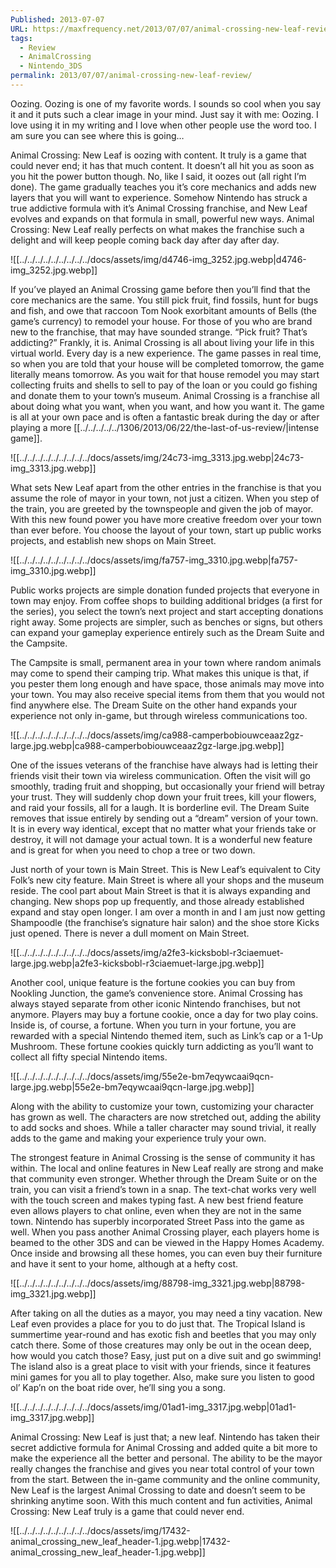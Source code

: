 ```yaml
---
Published: 2013-07-07
URL: https://maxfrequency.net/2013/07/07/animal-crossing-new-leaf-review/
tags:
  - Review
  - AnimalCrossing
  - Nintendo_3DS
permalink: 2013/07/07/animal-crossing-new-leaf-review/
---
```

Oozing. Oozing is one of my favorite words. I sounds so cool when you say it and it puts such a clear image in your mind. Just say it with me: Oozing. I love using it in my writing and I love when other people use the word too. I am sure you can see where this is going…

Animal Crossing: New Leaf is oozing with content. It truly is a game that could never end; it has that much content. It doesn’t all hit you as soon as you hit the power button though. No, like I said, it oozes out (all right I’m done). The game gradually teaches you it’s core mechanics and adds new layers that you will want to experience. Somehow Nintendo has struck a true addictive formula with it’s Animal Crossing franchise, and New Leaf evolves and expands on that formula in small, powerful new ways. Animal Crossing: New Leaf really perfects on what makes the franchise such a delight and will keep people coming back day after day after day.

![[../../../../../../../../../docs/assets/img/d4746-img_3252.jpg.webp|d4746-img_3252.jpg.webp]]

If you’ve played an Animal Crossing game before then you’ll find that the core mechanics are the same. You still pick fruit, find fossils, hunt for bugs and fish, and owe that raccoon Tom Nook exorbitant amounts of Bells (the game’s currency) to remodel your house. For those of you who are brand new to the franchise, that may have sounded strange. “Pick fruit? That’s addicting?” Frankly, it is. Animal Crossing is all about living your life in this virtual world. Every day is a new experience. The game passes in real time, so when you are told that your house will be completed tomorrow, the game literally means tomorrow. As you wait for that house remodel you may start collecting fruits and shells to sell to pay of the loan or you could go fishing and donate them to your town’s museum. Animal Crossing is a franchise all about doing what you want, when you want, and how you want it. The game is all at your own pace and is often a fantastic break during the day or after playing a more [[../../../../../1306/2013/06/22/the-last-of-us-review/|intense game]].

![[../../../../../../../../../docs/assets/img/24c73-img_3313.jpg.webp|24c73-img_3313.jpg.webp]]

What sets New Leaf apart from the other entries in the franchise is that you assume the role of mayor in your town, not just a citizen. When you step of the train, you are greeted by the townspeople and given the job of mayor. With this new found power you have more creative freedom over your town than ever before. You choose the layout of your town, start up public works projects, and establish new shops on Main Street.

![[../../../../../../../../../docs/assets/img/fa757-img_3310.jpg.webp|fa757-img_3310.jpg.webp]]

Public works projects are simple donation funded projects that everyone in town may enjoy. From coffee shops to building additional bridges (a first for the series), you select the town’s next project and start accepting donations right away. Some projects are simpler, such as benches or signs, but others can expand your gameplay experience entirely such as the Dream Suite and the Campsite.

The Campsite is small, permanent area in your town where random animals may come to spend their camping trip. What makes this unique is that, if you pester them long enough and have space, those animals may move into your town. You may also receive special items from them that you would not find anywhere else. The Dream Suite on the other hand expands your experience not only in-game, but through wireless communications too.

![[../../../../../../../../../docs/assets/img/ca988-camperbobiouwceaaz2gz-large.jpg.webp|ca988-camperbobiouwceaaz2gz-large.jpg.webp]]

One of the issues veterans of the franchise have always had is letting their friends visit their town via wireless communication. Often the visit will go smoothly, trading fruit and shopping, but occasionally your friend will betray your trust. They will suddenly chop down your fruit trees, kill your flowers, and raid your fossils, all for a laugh. It is borderline evil. The Dream Suite removes that issue entirely by sending out a “dream” version of your town. It is in every way identical, except that no matter what your friends take or destroy, it will not damage your actual town. It is a wonderful new feature and is great for when you need to chop a tree or two down.

Just north of your town is Main Street. This is New Leaf’s equivalent to City Folk’s new city feature. Main Street is where all your shops and the museum reside. The cool part about Main Street is that it is always expanding and changing. New shops pop up frequently, and those already established expand and stay open longer. I am over a month in and I am just now getting Shampoodle (the franchise’s signature hair salon) and the shoe store Kicks just opened. There is never a dull moment on Main Street.

![[../../../../../../../../../docs/assets/img/a2fe3-kicksbobl-r3ciaemuet-large.jpg.webp|a2fe3-kicksbobl-r3ciaemuet-large.jpg.webp]]

Another cool, unique feature is the fortune cookies you can buy from Nookling Junction, the game’s convenience store. Animal Crossing has always stayed separate from other iconic Nintendo franchises, but not anymore. Players may buy a fortune cookie, once a day for two play coins. Inside is, of course, a fortune. When you turn in your fortune, you are rewarded with a special Nintendo themed item, such as Link’s cap or a 1-Up Mushroom. These fortune cookies quickly turn addicting as you’ll want to collect all fifty special Nintendo items.

![[../../../../../../../../../docs/assets/img/55e2e-bm7eqywcaai9qcn-large.jpg.webp|55e2e-bm7eqywcaai9qcn-large.jpg.webp]]

Along with the ability to customize your town, customizing your character has grown as well. The characters are now stretched out, adding the ability to add socks and shoes. While a taller character may sound trivial, it really adds to the game and making your experience truly your own.

The strongest feature in Animal Crossing is the sense of community it has within. The local and online features in New Leaf really are strong and make that community even stronger. Whether through the Dream Suite or on the train, you can visit a friend’s town in a snap. The text-chat works very well with the touch screen and makes typing fast. A new best friend feature even allows players to chat online, even when they are not in the same town. Nintendo has superbly incorporated Street Pass into the game as well. When you pass another Animal Crossing player, each players home is beamed to the other 3DS and can be viewed in the Happy Homes Academy. Once inside and browsing all these homes, you can even buy their furniture and have it sent to your home, although at a hefty cost.

![[../../../../../../../../../docs/assets/img/88798-img_3321.jpg.webp|88798-img_3321.jpg.webp]]

After taking on all the duties as a mayor, you may need a tiny vacation. New Leaf even provides a place for you to do just that. The Tropical Island is summertime year-round and has exotic fish and beetles that you may only catch there. Some of those creatures may only be out in the ocean deep, how would you catch those? Easy, just put on a dive suit and go swimming! The island also is a great place to visit with your friends, since it features mini games for you all to play together. Also, make sure you listen to good ol’ Kap’n on the boat ride over, he’ll sing you a song.

![[../../../../../../../../../docs/assets/img/01ad1-img_3317.jpg.webp|01ad1-img_3317.jpg.webp]]

Animal Crossing: New Leaf is just that; a new leaf. Nintendo has taken their secret addictive formula for Animal Crossing and added quite a bit more to make the experience all the better and personal. The ability to be the mayor really changes the franchise and gives you near total control of your town from the start. Between the in-game community and the online community, New Leaf is the largest Animal Crossing to date and doesn’t seem to be shrinking anytime soon. With this much content and fun activities, Animal Crossing: New Leaf truly is a game that could never end.

![[../../../../../../../../../docs/assets/img/17432-animal_crossing_new_leaf_header-1.jpg.webp|17432-animal_crossing_new_leaf_header-1.jpg.webp]]